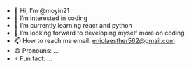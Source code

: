 - 👋 Hi, I’m @moyin21
- 👀 I’m interested in coding
- 🌱 I’m currently learning react and python 
- 💞️ I’m looking forward to developing myself more on coding
- 📫 How to reach me email: eniolaesther562@gmail.com 
- 😄 Pronouns: ...
- ⚡ Fun fact: ...

<!---
moyin21/moyin21 is a ✨ special ✨ repository because its `README.md` (this file) appears on your GitHub profile.
You can click the Preview link to take a look at your changes.
--->

